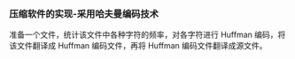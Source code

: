 ### 压缩软件的实现-采用哈夫曼编码技术
准备一个文件，统计该文件中各种字符的频率，对各字符进行 Huffman 编码，将该文件翻译成 Huffman 编码文件，再将 Huffman 编码文件翻译成源文件。
